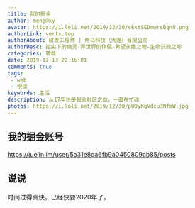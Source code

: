 ```yaml
---
title: 我的掘金
author: meng@xy
avatar: https://i.loli.net/2019/12/30/ekxtSEDmwrsBqnU.png
authorLink: vertx.top
authorAbout: 研发工程师 | 角马科技（大连）有限公司
authorDesc: 指尖下的幽灵-异世界的伴侣-希望永绝之地-生命沉寂之岭
categories: 转载
date: 2019-12-13 22:16:01
comments: true
tags: 
 - web
 - 悦读
keywords: 生活
description: 从17年注册掘金社区之后，一直在忙碌
photos: https://i.loli.net/2019/12/30/pUOyKqVdcu3NfmW.jpg
---
```

## 我的掘金账号

https://juejin.im/user/5a31e8da6fb9a0450809ab85/posts

## 说说

时间过得真快，已经快要2020年了。